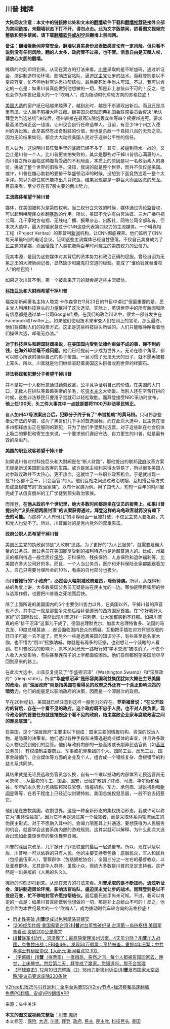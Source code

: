  <h2>川普 摊牌</h2> <p class="notice"><b>大陆网友注意：本文中的链接除此处和文末的<a href="https://github.com/bannedbook/fanqiang" >翻墙</a>软件下载和<a href="https://github.com/killgcd/justmysocks/blob/master/README.md">翻墙推荐</a>链接外全部为禁网链接，未翻墙状态下打不开，请勿点击。此为文字版禁闻，欲看图文视频完整版和更多禁闻，请下载<a href="https://github.com/bannedbook/fanqiang">翻墙软件或APP</a>后翻墙上禁闻网。</p><p>备注：翻墙看新闻非常安全，翻墙以真实身份发表敏感言论有一定风险，但只看不说则没有任何风险，翻的人太多，政府管不过来，也不管。信息自由是天赋人权，请放心大胆的翻墙。</b></p>  <div class="entry"> <p id="summary">摊牌的时刻即将到来。从现在双方的打法来看。<a href="https://www.bannedbook.org/bnews/tag/%e5%b7%9d%e6%99%ae/" class="st_tag internal_tag" rel="tag" title="标签 川普 下的日志">川普</a>采取的是不断加码，通过听证会，演讲制造舆论环境，影响法官站队，逼迫<a href="https://www.bannedbook.org/bnews/tag/%e6%b0%91%e4%b8%bb%e5%85%9a/" class="st_tag internal_tag" rel="tag" title="标签 民主党 下的日志">民主党</a>让步的战术。而<a href="https://www.bannedbook.org/bnews/tag/%e6%8b%9c%e7%99%bb/" class="st_tag internal_tag" rel="tag" title="标签 拜登 下的日志">拜登</a>则是以不变应万变，忙不停地封官许愿拉帮结伙。最后鹿死谁手尚未可知。不过，我可以肯定的一点是：如果川普真能做到他想做的一切，那是非上总统山不可的！反之，他也会作为本世纪最大的一个“吹哨人”，成为拨动时代车轮方向的苏格拉底！</p> <p id="conimg"><a href="https://www.bannedbook.org/bnews/tag/%e7%be%8e%e5%9b%bd/" class="st_tag internal_tag" rel="tag" title="标签 美国 下的日志">美国</a><a href="https://www.bannedbook.org/bnews/tag/%e5%a4%a7%e9%80%89/" class="st_tag internal_tag" rel="tag" title="标签 大选 下的日志">大选</a>的窗户纸已经越来越薄了。越到此时，越是不断涌现出新瓜。而且还是瓜里有瓜，让人目不暇接大呼过瘾。继美国总统就职典礼国会联席委员会否决“承认拜登为当选总统”决议后，德州直接在最高法院炮轰宾州等四个摇摆州违宪。要求最高法院纠正这一错误，让州议会自行任命选举人。目前，有至少19个州加入德州的诉讼案。此举虽然有出奇制胜的价值，但也是杀敌一千自损八百的无奈之举。因为无论结果如何，都会大大动摇美国人民对于选举公平性的信任。</p> <p>有人认为，这说明川普阵营手里的底牌已经不多了。其实，被逼到背水一战的，又岂止是川普一个人。比川普更害怕失败的，其实是那些对干掉川普信心满满的人。而川普之所以面临这种腹背受敌的不利局面，本质上的原因是以一名政治素人的身份，挑战了整个世界的旧秩序。没错，我说的就是整个世界，而并不仅仅是美国。或许，川普在雄心勃勃的要排干华盛顿沼泽的时候，没想到下面竟然连着一整个太平洋。原以为抓住尾巴能拖出几只鳄鱼，结果发现那是一群巨大而且凶恶的恐龙。目前来看，至少存在有7股主要的倒川势力。</p> <p><strong>主流媒体希望干掉川普</strong></p> <p>媒体，在美国被称为是第四权利。当三权分立失效的时候，媒体通过舆论监督权，可以起到唤醒民众推翻<span class='wp_keywordlink'><a href="https://www.bannedbook.org/forum11/topic276.html" title="禁片：评中国共产党的暴政" target="_blank">暴政</a></span>的作用。所以，美国不允许有白宫泱媒。三大广播电视公司、几千家地方电视、无线电广播、报章杂志、出版社，网络公司全部私有。但本次大选中，最大的输家莫过于CNN这些代表第四权力的主流媒体。一个叫真相工程（Project Veritas）的非营利<span class='wp_keywordlink_affiliate'><a href="https://www.bannedbook.org/" title="新闻">新闻</a></span>机构，让CNN彻底裸奔。他们监听了CNN每天早晨9点的电话会议。证明这些主流媒体已经自甘堕落。不仅自己卖身成为了<a href="https://www.bannedbook.org/bnews/tag/%e6%b0%91%e4%b8%bb/" class="st_tag internal_tag" rel="tag" title="标签 民主 下的日志">民主</a>党的党媒，而且侵蚀了人类花费两百年时间建立的第四权力的公信力。</p> <p>究其本源，是因为这些媒体对其背后的资本势力和政治正确的屈服。曾经自诩为无冕之王的大牌新闻记者，显然缺少和魔鬼打交道的经验。变成了“谁给钱就替谁咬人”的哈巴狗！</p> <p>如果这次川普不倒，第一个被拿来开刀的就会是这些主流媒体。</p>  <p><strong><a href="https://www.bannedbook.org/bnews/tag/%E7%A7%91%E6%8A%80%E5%B7%A8%E5%A4%B4/" class="st_tag internal_tag" rel="tag" title="标签 科技巨头 下的日志">科技巨头</a>和大财阀希望干掉川普</strong></p> <p>福克斯新闻著名主持人塔克·卡尔森曾在11月23日的节目中讲过“但最重要的是，民主党人利用科技巨头的力量赢得了这次选举。实际上，英语世界中的所有新闻和所有信息都是通过单一公司Google传播。在我们的政治辩论中，很大一部分发生在Facebook和Twitter上。如果他们使用技术来审查人们在网上的言论，那么最终，他们将控制人们的投票方式。这正是这些科技巨头所做的。人们只能眼睁睁看着他们操纵大选，却毫无办法。”</p> <p><strong>对于科技巨头和跨国财阀来说，在美国国内受到法律约束做不成的事，赚不到的钱，在海外却丝毫不成问题。</strong>他们已经提前一步成为世界人。无论在哪个角落，都可以随心所欲的操纵自己的影子帝国。一旦习惯了无法无天的日子，就不愿再被套上笼头。所以，川普就是他们继续驱赶着美国这头巨兽收割世界的绊脚石。</p> <p><strong>非法移民和犯罪分子希望干掉川普</strong></p> <p>并不是每一个人都乐意通过勤劳致富，公平竞争证明自己的价值。在美国的大门口，无数人在排队等着薅美帝的羊毛，吃<span class='wp_keywordlink'><a href="https://www.bannedbook.org/forum2/topic920.html" title="资本主义与自由" target="_blank">资本主义</a></span>大锅饭。当别人还在辛苦打拼的时候，这些非法移民只要用子宫就可以轻松取胜。而拜登接受NBC采访时宣布，<strong>他上任100天，头三件大事其中一点就是要将1100万非法移民转正。</strong></p> <p>自从<strong>加州47号法案出台后，犯罪分子终于有了“奉旨抢劫”的黄马褂。</strong>只可怜那些奉公守法的华裔，成为了黑哥们儿下手的首选目标。而在此次大选中，民主党在很多州都释放出正在服刑的罪犯，只为了他们手里那张选票。对于这些趴在社会肌体上吸血的罪犯和寄生虫来说，一个要求他们遵纪守法、自力更生的川普，就是最有效的杀虫剂。</p> <p><strong>美国的职业政客希望干掉川普</strong></p>  <p>如果说川普对付科技巨头和大财阀是在“断人财路”，那他提出的联邦<a href="https://www.bannedbook.org/bnews/tag/%e6%94%bf%e5%ba%9c/" class="st_tag internal_tag" rel="tag" title="标签 政府 下的日志">政府</a>改革方案无疑是断送美国职业政客的生路。或许是民主权利来得太容易了，所以很多美国人对参政议政并不太热心，更不热血。这就给了一些职业政客机会。于是就出现一批“什么都不会干，只会当官”的人。他们互相之间通过政治联姻、互相搭台等方式形成盘根错节的“政治家族”。以布什家族为例。用了四代人，短短一百年的时间里完成了从俄亥俄州的工厂学徒到顶尖政治家族。</p> <p>而拜登，<strong>在他从政的半个世纪里，绝大多数时间都是坐在议员的板凳上。如果川普提出的“议员任期两届封顶”的议案获得通过。拜登这样的乌龟政客就再没有赖下去的可能。</strong>而这种“人人有份儿”的平静局面一旦被打破，不仅民主党人要发疯，共和党人也受不了。所以，川普面对的是党内党外的双重夹击。</p> <p><strong>政府公职人员希望干掉川普</strong></p> <p>美国民主党的执政纲领是“大政府”思路。为了更好的“为人民服务”，就需要雇佣大量的公务员。而公务员在美国能享受到的福利待遇也是远超普通人的。比如，州雇员的福利待遇一般含医疗<a href="https://www.bannedbook.org/bnews/tag/%E4%BF%9D%E9%99%A9/" class="st_tag internal_tag" rel="tag" title="标签 保险 下的日志">保险</a>、牙科保险、残疾保险、人身保险和退休福利等，比美国许多大公司好的多。而且，一个人当公务员，医疗和牙科保险全家都能跟着加入。自己只需要付保险金的10%，看病的自付部分也极少。</p> <p>而<strong>川普推行的“小政府”，必然会大幅削减政府雇员，降低待遇。</strong>所以，从既得利益的角度上讲，大多数美国公务员无疑是站在民主党的一边。哪怕是明目张胆的参与选票作假，也要把川普置之死地而后快。</p> <p>除了上面所说的美国国内的5个主要倒川势力以外，在美国以外，干掉川普的声音也不少。其中之一就是那些争先恐后给拜登道贺的西方国家首脑。在“你好我好大家好”的国际政坛，突然出现川普这样一只刺猬，让大家都感到不舒服。如果川普真的把“排干沼泽”这事儿干成了，德国总理默克尔、加拿大总理特鲁多、法国的马克龙、印度总理莫迪……都会面临国内民众的质疑。互相把手插在对方怀里取暖的好日子可能一去不返了。而另外一些是远离美国的知识分子，有些甚至是名家大咖，也不惜为“倒川”摇旗呐喊。你就是有再多的证据，也别想让一个装瞎的人看到。在川普政策的影响下，原本风风光光一路畅行的“学术交流”被取消了。不仅个人收入大受影响，有些甚至连孩子的上学都面临困难。他们自然都盼望美国能尽早回到原来的路上。</p> <p>在此次大选中，川普反复提及了“华盛顿沼泽”（Washington Swamp）和“深层政府”（deep state）。所谓<strong>“华盛顿沼泽”是形容美国利益集团犹如大鳄在主导美国的政治。而“深层政府”则是指美国在看得见的政府之外还有一个真正影响决策的暗势力。</strong>他们的能量足以影响政府的决策，因而是一个深层次的政府。</p>  <p>早在20世纪初，美国就已经注意到这样一股势力的存在。<strong>罗斯福曾说：“在公开政府的背后，存在一个看不见的政府，这个政府既不忠于人民，也不对人民负责。现今政治家的首要任务就是摧毁这个看不见的政府，结束腐败企业家与腐败政客之间的罪恶联盟”。</strong></p> <p>在美国，这个“深层政府”主要由以下组成：国家主要的情报机构、资深的政治人物，是隐藏的决策者。他们透过各种手段和决策逃避商业媒体的审查，并且许多政治人物也受到他们的监管。他们与政府内部的一些高级或长期非民选官员（如<span class='wp_keywordlink_affiliate'><a href="https://www.bannedbook.org/bnews/ccpdope/" title="中共高层内幕" target="_blank">高层</a></span>公务员），有权控制主要商业、军事或犯罪集团的个人、国防工业、反恐工业、国家金融部门、企业媒体等方面的企业及个人，组合成一个错综复杂、盘根错节的利益关系共同体。</p> <p>其结果就是无论民选政务官员怎么换，自有一个难以撼动的内部体系让民选官员无可奈何……从最初的军工、国会、国安，已经扩散到了财政、司法、华尔街和硅谷。华府的永久势力包括联邦常任官僚、情报机构、军方、承包商、游说机构和<span class='wp_keywordlink'><a href="https://www.bannedbook.org/forum2/topic805.html" title="新闻与官场的内幕故事：新闻界" target="_blank">新闻界</a></span>等等，在若干程度上已经近似封建特权。美国总统投鼠忌器，一般不会去招惹它。</p> <p>他们是在放牧美国，收割世界。这是一种全新形态的集权统治形态。我或许可以称它为“集体性独栽”。因为它不再是通过某一个独栽者，而是采取体系内轮流坐庄的伪民主形式。对于不愿融入其中的，会竭力阻塞其上升通道。要想获得为人民服务的机会，就要学会这套系统内部的游戏规则。这其实就可以解释，为什么此次大选会出现如此震惊世界的集体舞弊丑闻。</p> <p>川普的深层次改革，几乎掀开了罪恶联盟的最后一层遮羞布。所以，现在以及以后，川普唯一可以依靠的只有人民。他的主要支持者包括：底层民众，军人和民兵（包括退伍军人），警察群体（包括拥枪协会），全国三分之一左右的基督教众，以及亚裔群体。尤其是华人群体，虽属小众，但绝大多数是川普的坚定支持者。这俨然是一出美版的《人民的名义》。</p> <p>摊牌的时刻即将到来。从现在双方的打法来看。<strong>川普采取的是不断加码，通过听证会，演讲制造舆论环境，影响法官站队，逼迫民主党让步的战术。而拜登则是以不变应万变，忙不停地封官许愿拉帮结伙。</strong>最后鹿死谁手尚未可知。不过，我可以肯定的一点是：如果川普真能做到他想做的一切，那是非上总统山不可的！反之，他也会作为本世纪最大的一个“吹哨人”，成为拨动时代车轮方向的苏格拉底！</p> <ul class='op-related-articles' title='相关阅读'> <li><a href='https://www.bannedbook.org/bnews/bannedvideo/20201211/1445708.html' target='_blank'>历史性突破 <b>川普</b>促成以色列摩洛哥建交</a></li> <li><a href='https://www.bannedbook.org/bnews/cbnews/20201211/1445703.html' target='_blank'>1206经华片段  美国需要台湾?<b>川普</b>对台军售破纪录 台湾第一岛链枢纽 美国军售看点 突破200公里魔咒</a></li> <li><a href='https://www.bannedbook.org/bnews/bannedvideo/20201211/1445677.html' target='_blank'><b>川普</b>联军4动作，沼泽慌了；最高院受理18州诉案，4天见分晓？<b>川普</b>加入战团，克鲁兹出战；FBI查4州，发现50万假票；亨特被查，重提4年旧案；中共与瑞士有秘密协议【大纪元 新闻看点12.10】</a></li> <li><a href='https://www.bannedbook.org/bnews/bannedvideo/20201211/1445671.html' target='_blank'>（字幕版）<b>川普</b>（得票率）一直很高，突然之间，每个人都被告知回家去，睡觉，上床睡觉。然后第二天，拜登成了赢家。您知道吗，那不合常理</a></li> <li><a href='https://www.bannedbook.org/bnews/bannedvideo/20201211/1445657.html' target='_blank'>【环球直击】12月10日完整版（2）18州力挺德州诉讼/<b>川普</b>发布国家太空战略/美议员要求废除230条款</a></li> </ul> <p class="texttj"> <a href="https://www.bannedbook.org/forum23/topic22702.html" target="_blank">V2free机场25%引荐返利：全平台免费SS/V2ray节点+经济套餐高速翻墙</a><br/> <a href="https://github.com/bannedbook/fanqiang/wiki/%E7%A6%81%E9%97%BB%E7%BD%91%E5%AE%89%E5%8D%93%E7%BF%BB%E5%A2%99%E6%96%B0%E9%97%BBAPP" target="_blank">免费PC翻墙、安卓VPN翻墙APP</a></p><p> 来源：头牛关注 </p> <a name='sharetosocial'></a>       <div><b>本文的图文或视频完整版</b>：<a href='https://www.bannedbook.org/bnews/comments/20201211/1445716.html'>川普 摊牌</a></div>  </div><!--END ENTRY--> <div class="postfooter"> <div>本文标签：<a href="https://www.bannedbook.org/bnews/tag/%E4%BF%9D%E9%99%A9/" rel="tag">保险</a>, <a href="https://www.bannedbook.org/bnews/tag/%e5%a4%a7%e9%80%89/" rel="tag">大选</a>, <a href="https://www.bannedbook.org/bnews/tag/%e5%b7%9d%e6%99%ae/" rel="tag">川普</a>, <a href="https://www.bannedbook.org/bnews/tag/%e6%8b%9c%e7%99%bb/" rel="tag">拜登</a>, <a href="https://www.bannedbook.org/bnews/tag/%e6%94%bf%e5%ba%9c/" rel="tag">政府</a>, <a href="https://www.bannedbook.org/bnews/tag/%e6%b0%91%e4%b8%bb/" rel="tag">民主</a>, <a href="https://www.bannedbook.org/bnews/tag/%e6%b0%91%e4%b8%bb%e5%85%9a/" rel="tag">民主党</a>, <a href="https://www.bannedbook.org/bnews/tag/%E7%A7%91%E6%8A%80%E5%B7%A8%E5%A4%B4/" rel="tag">科技巨头</a>, <a href="https://www.bannedbook.org/bnews/tag/%e7%be%8e%e5%9b%bd/" rel="tag">美国</a></div>  </div><!--END POSTFOOTER--> 